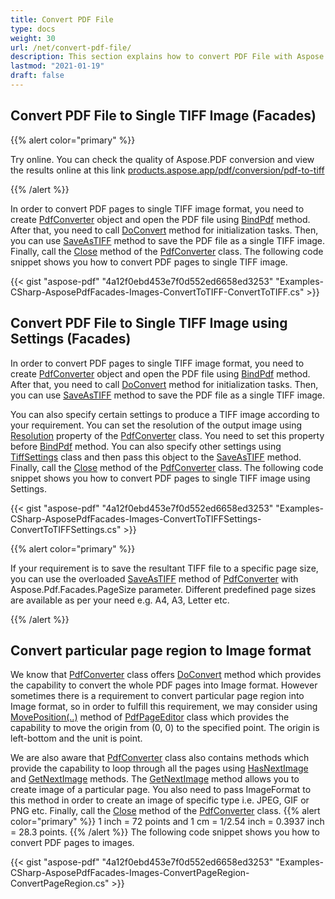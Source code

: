 ```yaml
---
title: Convert PDF File
type: docs
weight: 30
url: /net/convert-pdf-file/
description: This section explains how to convert PDF File with Aspose.PDF Facades using PdfConverter class.
lastmod: "2021-01-19"
draft: false
---
```


## Convert PDF File to Single TIFF Image (Facades)

{{% alert color="primary" %}}

Try online. You can check the quality of Aspose.PDF conversion and view the results online at this link [products.aspose.app/pdf/conversion/pdf-to-tiff](https://products.aspose.app/pdf/conversion/pdf-to-tiff)

{{% /alert %}}

In order to convert PDF pages to single TIFF image format, you need to create [PdfConverter](https://apireference.aspose.com/pdf/net/aspose.pdf.facades/pdfconverter) object and open the PDF file using [BindPdf](https://apireference.aspose.com/pdf/net/aspose.pdf.facades/facade/methods/bindpdf/index) method. After that, you need to call [DoConvert](https://apireference.aspose.com/pdf/net/aspose.pdf.facades/pdfconverter/methods/doconvert) method for initialization tasks. Then, you can use [SaveAsTIFF](https://apireference.aspose.com/pdf/net/aspose.pdf.facades.pdfconverter/saveastiff/methods/6) method to save the PDF file as a single TIFF image. Finally, call the [Close](https://apireference.aspose.com/pdf/net/aspose.pdf.facades/pdfconverter/methods/close) method of the [PdfConverter](https://apireference.aspose.com/pdf/net/aspose.pdf.facades/pdfconverter) class. The following code snippet shows you how to convert PDF pages to single TIFF image.

{{< gist "aspose-pdf" "4a12f0ebd453e7f0d552ed6658ed3253" "Examples-CSharp-AsposePdfFacades-Images-ConvertToTIFF-ConvertToTIFF.cs" >}}

## Convert PDF File to Single TIFF Image using Settings (Facades)

In order to convert PDF pages to single TIFF image format, you need to create [PdfConverter](https://apireference.aspose.com/pdf/net/aspose.pdf.facades/pdfconverter) object and open the PDF file using [BindPdf](https://apireference.aspose.com/pdf/net/aspose.pdf.facades/facade/methods/bindpdf/index) method. After that, you need to call [DoConvert](https://apireference.aspose.com/pdf/net/aspose.pdf.facades/pdfconverter/methods/doconvert) method for initialization tasks. Then, you can use [SaveAsTIFF](https://apireference.aspose.com/pdf/net/aspose.pdf.facades.pdfconverter/saveastiff/methods/6) method to save the PDF file as a single TIFF image.

You can also specify certain settings to produce a TIFF image according to your requirement. You can set the resolution of the output image using [Resolution](https://apireference.aspose.com/pdf/net/aspose.pdf.devices/resolution/properties/index) property of the [PdfConverter](https://apireference.aspose.com/pdf/net/aspose.pdf.facades/pdfconverter) class. You need to set this property before [BindPdf](https://apireference.aspose.com/pdf/net/aspose.pdf.facades/facade/methods/bindpdf/index) method. You can also specify other settings using [TiffSettings](https://apireference.aspose.com/pdf/net/aspose.pdf.devices/tiffsettings) class and then pass this object to the [SaveAsTIFF](https://apireference.aspose.com/pdf/net/aspose.pdf.facades.pdfconverter/saveastiff/methods/6) method. Finally, call the [Close](https://apireference.aspose.com/pdf/net/aspose.pdf.facades/pdfconverter/methods/close) method of the [PdfConverter](https://apireference.aspose.com/pdf/net/aspose.pdf.facades/pdfconverter) class. The following code snippet shows you how to convert PDF pages to single TIFF image using Settings.

{{< gist "aspose-pdf" "4a12f0ebd453e7f0d552ed6658ed3253" "Examples-CSharp-AsposePdfFacades-Images-ConvertToTIFFSettings-ConvertToTIFFSettings.cs" >}}

{{% alert color="primary" %}}

If your requirement is to save the resultant TIFF file to a specific page size, you can use the overloaded [SaveAsTIFF](https://apireference.aspose.com/pdf/net/aspose.pdf.facades.pdfconverter/saveastiff/methods/6) method of [PdfConverter](https://apireference.aspose.com/pdf/net/aspose.pdf.facades/pdfconverter) with Aspose.Pdf.Facades.PageSize parameter. Different predefined page sizes are available as per your need e.g. A4, A3, Letter etc.

{{% /alert %}}

## Convert particular page region to Image format

We know that [PdfConverter](https://apireference.aspose.com/pdf/net/aspose.pdf.facades/pdfconverter) class offers [DoConvert](https://apireference.aspose.com/pdf/net/aspose.pdf.facades/pdfconverter/methods/doconvert) method which provides the capability to convert the whole PDF pages into Image format. However sometimes there is a requirement to convert particular page region into Image format, so in order to fulfill this requirement, we may consider using [MovePosition(..)](https://apireference.aspose.com/pdf/net/aspose.pdf.facades/pdfpageeditor/methods/moveposition) method of [PdfPageEditor](https://apireference.aspose.com/pdf/net/aspose.pdf.facades/pdfpageeditor) class which provides the capability to move the origin from (0, 0) to the specified point. The origin is left-bottom and the unit is point.

We are also aware that [PdfConverter](https://apireference.aspose.com/pdf/net/aspose.pdf.facades/pdfconverter) class also contains methods which provide the capability to loop through all the pages using [HasNextImage](https://apireference.aspose.com/pdf/net/aspose.pdf.facades/pdfconverter/methods/hasnextimage) and [GetNextImage](https://apireference.aspose.com/pdf/net/aspose.pdf.facades.pdfconverter/getnextimage/methods/6) methods. The [GetNextImage](https://apireference.aspose.com/pdf/net/aspose.pdf.facades.pdfconverter/getnextimage/methods/6) method allows you to create image of a particular page. You also need to pass ImageFormat to this method in order to create an image of specific type i.e. JPEG, GIF or PNG etc. Finally, call the [Close](https://apireference.aspose.com/pdf/net/aspose.pdf.facades/pdfconverter/methods/close) method of the [PdfConverter](https://apireference.aspose.com/pdf/net/aspose.pdf.facades/pdfconverter) class.
{{% alert color="primary" %}}
1 inch = 72 points and 1 cm = 1/2.54 inch = 0.3937 inch = 28.3 points.
{{% /alert %}}
The following code snippet shows you how to convert PDF pages to images.

{{< gist "aspose-pdf" "4a12f0ebd453e7f0d552ed6658ed3253" "Examples-CSharp-AsposePdfFacades-Images-ConvertPageRegion-ConvertPageRegion.cs" >}}

